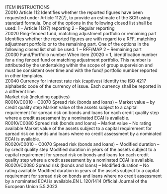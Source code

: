  
ITEM  INSTRUCTIONS  
Z0010  Article 112  Identifies whether the reported figures have been requested under Article 112(7), 
to provide an estimate of the SCR using standard formula. One of the options in 
the following closed list shall be used: 
1 – Article 112(7) reporting 
2 – Regular reporting  
Z0020  Ring–fenced fund, 
matching adjustment 
portfolio or remaining 
part  Identifies whether the reported figures are with regard to a RFF, matching 
adjustment portfolio or to the remaining part. One of the options in the 
following closed list shall be used: 
1 – RFF/MAP 
2 – Remaining part  
Z0030  Fund/Portfolio number  When item Z0020 = 1, identification number for a ring fenced fund or matching 
adjustment portfolio. This number is attributed by the undertaking within the 
scope of group supervision and must be consistent over time and with the fund/ 
portfolio number reported in other templates.  
Z0040  Currency for interest rate 
risk (captives)  Identify the ISO 4217 alphabetic code of the currency of issue. Each currency 
shall be reported in a different line.  
Market risk (including 
captives)  
R0010/C0010 – 
C0070  Spread risk (bonds and 
loans) – Market value – 
by credit quality step  Market value of the assets subject to a capital requirement for spread risk on 
bonds and loans for each credit quality step where a credit assessment by a 
nominated ECAI is available.  
R0010/C0080  Spread risk (bonds and 
loans) – Market value – 
No rating available  Market value of the assets subject to a capital requirement for spread risk on 
bonds and loans where no credit assessment by a nominated ECAI is available.  
R0020/C0010 – 
C0070  Spread risk (bonds and 
loans) – Modified 
duration – by credit 
quality step  Modified duration in years of the assets subject to a capital requirement for spread 
risk on bonds and loans for each credit quality step where a credit assessment by 
a nominated ECAI is available.  
R0020/C0080  Spread risk (bonds and 
loans) – Modified 
duration – No rating 
available  Modified duration in years of the assets subject to a capital requirement for spread 
risk on bonds and loans where no credit assessment by a nominated ECAI is 
available.EN  L 120/1414 Official Journal of the European Union 5.5.2023